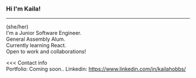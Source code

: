 ### Hi I'm Kaila!
---
(she/her) <br/>
I'm a Junior Software Engineer. <br/>
General Assembly Alum. <br/>
Currently learning React. <br/>
Open to work and collaborations! <br/>

<<< Contact info <br/>
Portfolio: Coming soon..
Linkedin: https://www.linkedin.com/in/kailahobbs/
